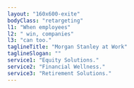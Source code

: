 ```yaml
---
layout: "160x600-exite"
bodyClass: "retargeting"
l1: "When employees"
l2: " win, companies"
l3: "can too."
taglineTitle: "Morgan Stanley at Work"
taglineSlogan: ""
service1: "Equity Solutions."
service2: "Financial Wellness."
service3: "Retirement Solutions."
---
```

